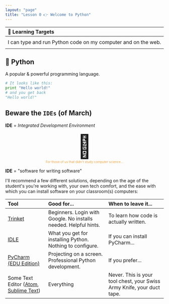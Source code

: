 ```yaml
---
layout: "page"
title: "Lesson 0 👉 Welcome to Python"
---
```


| 🎯  Learning Targets                                          |
|:--------------------------------------------------------------|
|                                                               |
| I can type and run Python code on my computer and on the web. |
|                                                               |

## 🐍 Python
A popular & powerful programming language.

```python
# It looks like this:   
print "Hello world!"    
# and you get back    
"Hello world!"    
```

## Beware the `IDEs` (of March)
**IDE** = _Integrated Development Environment_

<div style = "font-size: 72px; text-align: center">🤔</div>

<div style = "font-size: 10px; text-align: center; color: #ECA241">For those of us that didn't study computer science...</div>

**IDE** = "software for writing software"

I'll recommend a few different solutions, depending on the age of the student's you're working with, your own tech comfort, and the ease with which you can install software on your classroom(s) computers:

| Tool                                                                                      | Good for...                                                      | When to leave it...                    |
|:------------------------------------------------------------------------------------------|:-----------------------------------------------------------------|:---------------------------------------|
| [Trinket](https://trinket.io/)                                                            | Beginners. Login with Google. No installs needed. Helpful hints. | To learn how code is actually written. |
| [IDLE](https://www.python.org/downloads/)                                                 | What you get for installing Python. Nothing to configure.        | If you can install PyCharm...          |
| [PyCharm (EDU Edition)](https://www.jetbrains.com/PyCharm-edu/download/)                  | Projecting on a screen. Professional Python development.         | If you prefer...                       |
| Some Text Editor ([Atom](https://atom.io/), [Sublime Text](https://www.sublimetext.com/)) | Everything                                                       | Never. This is your tool chest, your Swiss Army Knife, your duct tape.         |
